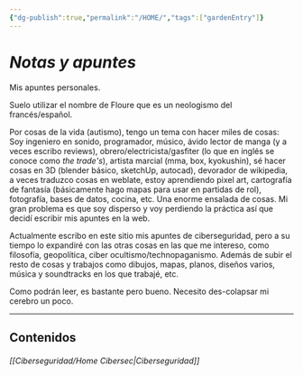 ```yaml
---
{"dg-publish":true,"permalink":"/HOME/","tags":["gardenEntry"]}
---
```


# _Notas y apuntes_

Mis apuntes personales.

Suelo utilizar el nombre de Floure que es un neologismo del francés/español.

Por cosas de la vida (autismo), tengo un tema con hacer miles de cosas:
Soy ingeniero en sonido, programador, músico, ávido lector de manga (y a veces escribo reviews), obrero/electricista/gasfiter (lo que en inglés se conoce como *the trade's*), artista marcial (mma, box, kyokushin), sé hacer cosas en 3D (blender básico, sketchUp, autocad), devorador de wikipedia, a veces traduzco cosas en weblate, estoy aprendiendo pixel art, cartografía de fantasía (básicamente hago mapas para usar en partidas de rol), fotografía, bases de datos, cocina, etc. Una enorme ensalada de cosas.
Mi gran problema es que soy disperso y voy perdiendo la práctica así que decidí escribir mis apuntes en la web.

Actualmente escribo en este sitio mis apuntes de ciberseguridad, pero a su tiempo lo expandiré con las otras cosas en las que me intereso, como filosofía, geopolítica, ciber ocultismo/technopaganismo. Además de subir el resto de cosas y trabajos como dibujos, mapas, planos, diseños varios, música y soundtracks en los que trabajé, etc.

Como podrán leer, es bastante pero bueno. Necesito des-colapsar mi cerebro un poco.


---

## Contenidos
###### [[Ciberseguridad/Home Cibersec\|Ciberseguridad]]
